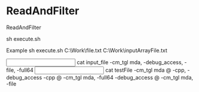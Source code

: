 # ReadAndFilter

ReadAndFilter

sh execute.sh <inputFilePath> <inputArrayFilePath>

Example 
sh execute.sh  C:\\Work\file.txt  C:\\Work\inputArrayFile.txt

<Input Array File Example>
 cat input_file 
-cm_tgl mda, -debug_access, -file, -full64

<Input File Example>
 cat testFile 
-cm_tgl mda @ -cpp, -debug_access
-cpp @ -cm_tgl mda, -full64
-debug_access @ -cm_tgl mda, -file

